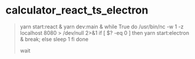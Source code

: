 # calculator_react_ts_electron

> yarn start:react &
> yarn dev:main &
> while True
> do 
>	/usr/bin/nc -w 1 -z localhost 8080 > /dev/null 2>&1
> 	if [ $? -eq 0 ]
> 	then 
> 		yarn start:electron &
> 		break;
> 	else 
> 		sleep 1
> 	fi
> done
> 
> wait

